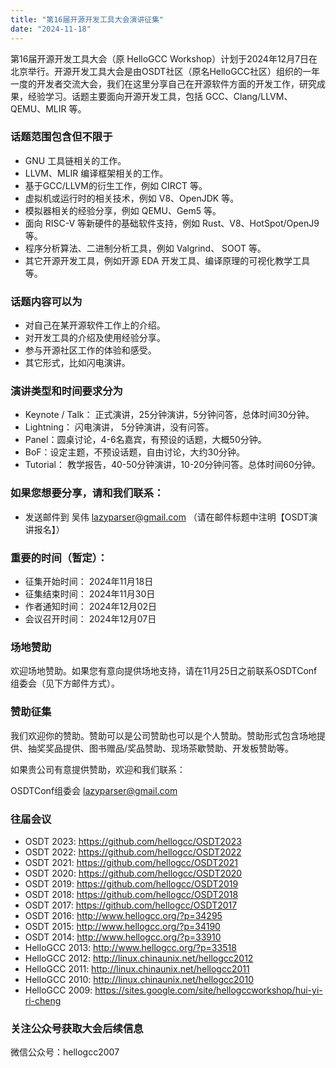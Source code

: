 ```yaml
---
title: "第16届开源开发工具大会演讲征集"
date: "2024-11-18"
---
```


第16届开源开发工具大会（原 HelloGCC Workshop）计划于2024年12月7日在北京举行。开源开发工具大会是由OSDT社区（原名HelloGCC社区）组织的一年一度的开发者交流大会，我们在这里分享自己在开源软件方面的开发工作，研究成果，经验学习。话题主要面向开源开发工具，包括 GCC、Clang/LLVM、QEMU、MLIR 等。

### 话题范围包含但不限于

- GNU 工具链相关的工作。
- LLVM、MLIR 编译框架相关的工作。
- 基于GCC/LLVM的衍生工作，例如 CIRCT 等。
- 虚拟机或运行时的相关技术，例如 V8、OpenJDK 等。
- 模拟器相关的经验分享，例如 QEMU、Gem5 等。
- 面向 RISC-V 等新硬件的基础软件支持，例如 Rust、V8、HotSpot/OpenJ9 等。
- 程序分析算法、二进制分析工具，例如 Valgrind、 SOOT 等。
- 其它开源开发工具，例如开源 EDA 开发工具、编译原理的可视化教学工具等。

### 话题内容可以为

- 对自己在某开源软件工作上的介绍。
- 对开发工具的介绍及使用经验分享。
- 参与开源社区工作的体验和感受。
- 其它形式，比如闪电演讲。

### 演讲类型和时间要求分为

- Keynote / Talk： 正式演讲，25分钟演讲，5分钟问答，总体时间30分钟。
- Lightning： 闪电演讲， 5分钟演讲，没有问答。
- Panel：圆桌讨论，4-6名嘉宾，有预设的话题，大概50分钟。
- BoF：设定主题，不预设话题，自由讨论，大约30分钟。
- Tutorial： 教学报告，40-50分钟演讲，10-20分钟问答。总体时间60分钟。

### 如果您想要分享，请和我们联系：

- 发送邮件到 吴伟 lazyparser@gmail.com （请在邮件标题中注明【OSDT演讲报名】）

### 重要的时间（暂定）：

- 征集开始时间： 2024年11月18日
- 征集结束时间： 2024年11月30日
- 作者通知时间： 2024年12月02日
- 会议召开时间： 2024年12月07日

### 场地赞助

欢迎场地赞助。如果您有意向提供场地支持，请在11月25日之前联系OSDTConf组委会（见下方邮件方式）。

### 赞助征集

我们欢迎你的赞助。赞助可以是公司赞助也可以是个人赞助。赞助形式包含场地提供、抽奖奖品提供、图书赠品/奖品赞助、现场茶歇赞助、开发板赞助等。

如果贵公司有意提供赞助，欢迎和我们联系：

OSDTConf组委会 lazyparser@gmail.com

### 往届会议

- OSDT 2023: https://github.com/hellogcc/OSDT2023
- OSDT 2022: https://github.com/hellogcc/OSDT2022
- OSDT 2021: https://github.com/hellogcc/OSDT2021
- OSDT 2020: https://github.com/hellogcc/OSDT2020
- OSDT 2019: https://github.com/hellogcc/OSDT2019
- OSDT 2018: https://github.com/hellogcc/OSDT2018
- OSDT 2017: https://github.com/hellogcc/OSDT2017
- OSDT 2016: http://www.hellogcc.org/?p=34295
- OSDT 2015: http://www.hellogcc.org/?p=34190
- OSDT 2014: http://www.hellogcc.org/?p=33910
- HelloGCC 2013: http://www.hellogcc.org/?p=33518
- HelloGCC 2012: http://linux.chinaunix.net/hellogcc2012
- HelloGCC 2011: http://linux.chinaunix.net/hellogcc2011
- HelloGCC 2010: http://linux.chinaunix.net/hellogcc2010
- HelloGCC 2009: https://sites.google.com/site/hellogccworkshop/hui-yi-ri-cheng

### 关注公众号获取大会后续信息

微信公众号：hellogcc2007
